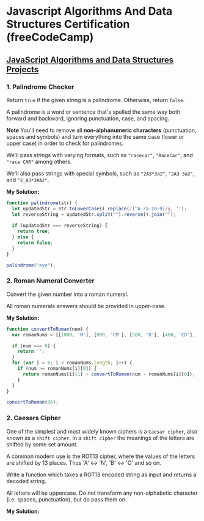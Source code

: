 # Javascript Algorithms And Data Structures Certification (freeCodeCamp)

## [JavaScript Algorithms and Data Structures Projects](https://learn.freecodecamp.org/javascript-algorithms-and-data-structures/javascript-algorithms-and-data-structures-projects)

### 1. Palindrome Checker

Return `true` if the given string is a palindrome. Otherwise, return `false`.

A palindrome is a word or sentence that's spelled the same way both forward and backward, ignoring punctuation, case, and spacing.

**Note**
You'll need to remove all **non-alphanumeric characters** (punctuation, spaces and symbols) and turn everything into the same case (lower or upper case) in order to check for palindromes.

We'll pass strings with varying formats, such as `"racecar"`, `"RaceCar"`, and `"race CAR"` among others.

We'll also pass strings with special symbols, such as `"2A3*3a2"`, `"2A3 3a2"`, and `"2_A3*3#A2"`.

**My Solution:**
```javascript
function palindrome(str) {
  let updatedStr = str.toLowerCase().replace(/[^A-Za-z0-9]/g, '');
  let reverseString = updatedStr.split("").reverse().join("");
  
  if (updatedStr === reverseString) {
    return true;
  } else {
    return false;
  }
}

palindrome("eye");
```

### 2. Roman Numeral Converter

Convert the given number into a roman numeral.

All roman numerals answers should be provided in upper-case.

**My Solution:**
```javascript
function convertToRoman(num) {
  var romanNums = [[1000, 'M'], [900, 'CM'], [500, 'D'], [400, 'CD'], [100, 'C'], [90, 'XC'], [50, 'L'], [40, 'XL'], [10, 'X'], [9, 'IX'], [5, 'V'], [4, 'IV'], [1, 'I']];

  if (num === 0) {
    return '';
  }
  for (var i = 0; i < romanNums.length; i++) {
    if (num >= romanNums[i][0]) {
      return romanNums[i][1] + convertToRoman(num - romanNums[i][0]);
    }
  }
}

convertToRoman(36);
```

### 2. Caesars Cipher

One of the simplest and most widely known ciphers is a `Caesar cipher`, also known as a `shift cipher`. In a `shift cipher` the meanings of the letters are shifted by some set amount.

A common modern use is the ROT13 cipher, where the values of the letters are shifted by 13 places. Thus 'A' ↔ 'N', 'B' ↔ 'O' and so on.

Write a function which takes a ROT13 encoded string as input and returns a decoded string.

All letters will be uppercase. Do not transform any non-alphabetic character (i.e. spaces, punctuation), but do pass them on.

**My Solution:**
```javascript

```
